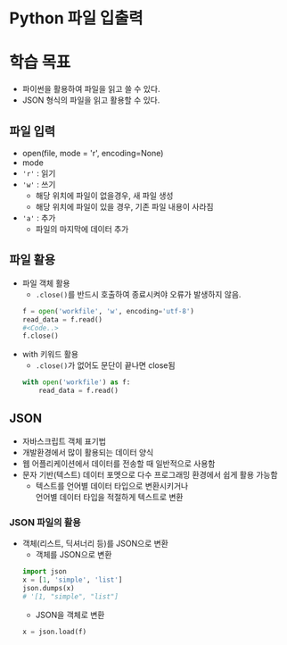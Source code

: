 # Python 파일 입출력
# 학습 목표
* 파이썬을 활용하여 파일을 읽고 쓸 수 있다.
* JSON 형식의 파일을 읽고 활용할 수 있다.

## 파일 입력
* open(file, mode = 'r', encoding=None)
 * mode
  * `'r'` : 읽기
  * `'w'` : 쓰기
    * 해당 위치에 파일이 없을경우, 새 파일 생성
    * 해당 위치에 파일이 있을 경우, 기존 파일 내용이 사라짐
  * `'a'` : 추가
    * 파일의 마지막에 데이터 추가

## 파일 활용
* 파일 객체 활용
  * `.close()`를 반드시 호출하여 종료시켜야 오류가 발생하지 않음.
  ```py
  f = open('workfile', 'w', encoding='utf-8')
  read_data = f.read()
  #<Code..>
  f.close()
  ```
* with 키워드 활용
  * `.close()`가 없어도 문단이 끝나면 close됨
  ```py
  with open('workfile') as f:
      read_data = f.read()
  ```
## JSON
* 자바스크립트 객체 표기법
* 개발환경에서 많이 활용되는 데이터 양식
* 웹 어플리케이션에서 데이터를 전송할 때 일반적으로 사용함
* 문자 기반(텍스트) 데이터 포멧으로 다수 프로그래밍 환경에서 쉽게 활용 가능함
  * 텍스트를 언어별 데이터 타입으로 변환시키거나  \
  언어별 데이터 타입을 적절하게 텍스트로 변환
### JSON 파일의 활용
* 객체(리스트, 딕셔너리 등)를 JSON으로 변환
  * 객체를 JSON으로 변환
   ```py
   import json
   x = [1, 'simple', 'list']
   json.dumps(x)
   # '[1, "simple", "list"]
   ```
  * JSON을 객체로 변환
   ```py
   x = json.load(f)
   ```